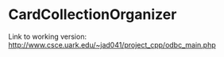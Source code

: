 # CardCollectionOrganizer

Link to working version:
http://www.csce.uark.edu/~jad041/project_cpp/odbc_main.php
